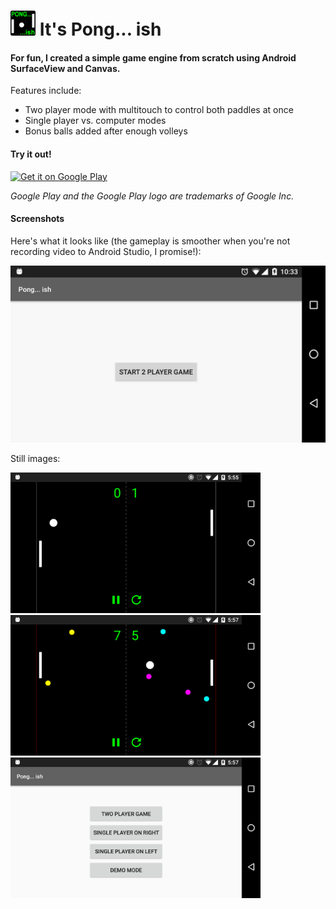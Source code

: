 # <img src="images/pongish.png" height="40"/> It's Pong... ish

#### For fun, I created a simple game engine from scratch using Android SurfaceView and Canvas.

Features include:
- Two player mode with multitouch to control both paddles at once
- Single player vs. computer modes
- Bonus balls added after enough volleys

#### Try it out!

<a href='https://play.google.com/store/apps/details?id=com.charlesdrews.pongish&utm_source=global_co&utm_medium=prtnr&utm_content=Mar2515&utm_campaign=PartBadge&pcampaignid=MKT-Other-global-all-co-prtnr-py-PartBadge-Mar2515-1'><img alt='Get it on Google Play' width='153' src='https://play.google.com/intl/en_us/badges/images/generic/en_badge_web_generic.png'/></a>

*Google Play and the Google Play logo are trademarks of Google Inc.*

#### Screenshots

Here's what it looks like (the gameplay is smoother when you're not recording video to Android Studio, I promise!):

<img src="images/pongish.gif" width="600"/>

Still images:

<img src="images/single_ball.png" width="400"/>
<img src="images/bonus_balls.png" width="400"/>
<img src="images/menu.png" width="400"/>
